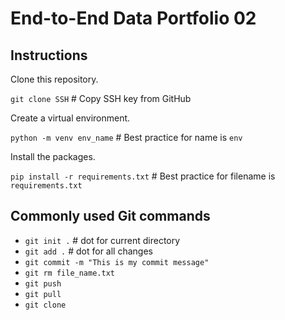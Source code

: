 # End-to-End Data Portfolio 02

## Instructions
Clone this repository.

`git clone SSH` # Copy SSH key from GitHub

Create a virtual environment.

`python -m venv env_name` # Best practice for name is `env`

Install the packages.

`pip install -r requirements.txt` # Best practice for filename is `requirements.txt`

## Commonly used Git commands
* `git init .` # dot for current directory
* `git add .` # dot for all changes
* `git commit -m "This is my commit message"`
* `git rm file_name.txt`
* `git push`
* `git pull`
* `git clone`